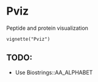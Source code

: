Pviz
====

Peptide and protein visualization

    vignette("Pviz")

TODO:
-----
- Use Biostrings::AA_ALPHABET
